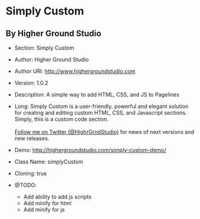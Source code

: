 # Simply Custom #
## By Higher Ground Studio ##

* Section: Simply Custom
* Author: Higher Ground Studio
* Author URI: http://www.highergroundstudio.com
* Version: 1.0.2
* Description: A simple way to add HTML, CSS, and JS to Pagelines
* Long: Simply Custom is a user-friendly, powerful and elegant solution for creating and editing custom HTML, CSS, and Javascript sections. Simply, this is a custom code section. <br><br><a href="http://twitter.com/#!/HighrGrndStudio">Follow me on Twitter (@HighrGrndStudio)</a> for news of next versions and new releases.
* Demo: http://highergroundstudio.com/simply-custom-demo/
* Class Name: simplyCustom
* Cloning: true

* @TODO:
	* Add ability to add js scripts
	* Add minify for html
	* Add minify for js

